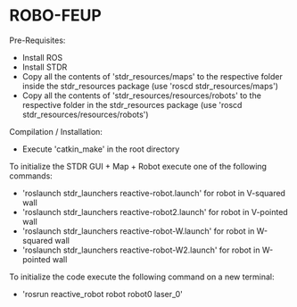 # ROBO-FEUP

 Pre-Requisites:
 * Install ROS
 * Install STDR
 * Copy all the contents of 'stdr_resources/maps' to the respective folder inside the stdr_resources package (use 'roscd stdr_resources/maps')
 * Copy all the contents of 'stdr_resources/resources/robots' to the respective folder in the stdr_resources package
         (use 'roscd stdr_resources/resources/robots')

 Compilation / Installation:
 * Execute 'catkin_make' in the root directory

To initialize the STDR GUI + Map + Robot execute one of the following commands:
   
 * 'roslaunch stdr_launchers reactive-robot.launch' for robot in V-squared wall
 * 'roslaunch stdr_launchers reactive-robot2.launch' for robot in V-pointed wall
 * 'roslaunch stdr_launchers reactive-robot-W.launch' for robot in W-squared wall
 * 'roslaunch stdr_launchers reactive-robot-W2.launch' for robot in W-pointed wall
 
 To initialize the code execute the following command on a new terminal:
 
 * 'rosrun reactive_robot robot robot0 laser_0'
 
